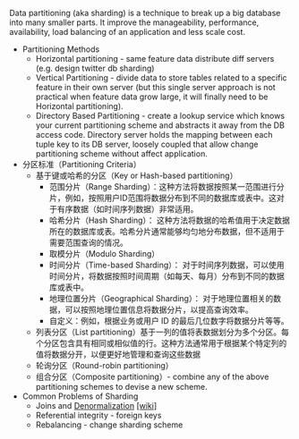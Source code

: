 Data partitioning (aka sharding) is a technique to break up a big database into many smaller parts. It improve the manageability, performance, availability, load balancing of an application and less scale cost.  
* Partitioning Methods
  * Horizontal partitioning - same feature data distribute diff servers (e.g. design twitter db sharding)
  * Vertical Partitioning - divide data to store tables related to a specific feature in their own server (but this single server approach is not practical when feature data grow large, it will finally need to be Horizontal partitioning).
  * Directory Based Partitioning - create a lookup service which knows your current partitioning scheme and abstracts it away from the DB access code. Directory server holds the mapping between each tuple key to its DB server, loosely coupled that allow change partitioning scheme without affect application.
* 分区标准（Partitioning Criteria）
  * 基于键或哈希的分区（Key or Hash-based partitioning）
    * 范围分片（Range Sharding）：这种方法将数据按照某一范围进行分片，例如，按照用户ID范围将数据分布到不同的数据库或表中。这对于有序数据（如时间序列数据）非常适用。
    * 哈希分片（Hash Sharding）： 这种方法将数据的哈希值用于决定数据所在的数据库或表。哈希分片通常能够均匀地分布数据，但不适用于需要范围查询的情况。
    * 取模分片（Modulo Sharding）
    * 时间分片（Time-based Sharding）： 对于时间序列数据，可以使用时间分片，将数据按照时间周期（如每天、每月）分布到不同的数据库或表中。
    * 地理位置分片（Geographical Sharding）： 对于地理位置相关的数据，可以按照地理位置信息将数据分片，以提高查询效率。
    * 自定义：例如，根据业务或用户 ID 的最后几位数字将数据分片等等。
  * 列表分区（List partitioning）基于一列的值将表数据划分为多个分区。每个分区包含具有相同或相似值的行。这种方法通常用于根据某个特定列的值将数据分开，以便更好地管理和查询这些数据
  * 轮询分区（Round-robin partitioning）
  * 组合分区（Composite partitioning）- combine any of the above partitioning schemes to devise a new scheme.
* Common Problems of Sharding
  * Joins and [Denormalization](https://blog.csdn.net/zbuger/article/details/51026791) [[wiki]](https://en.wikipedia.org/wiki/Denormalization)
  * Referential integrity - foreign keys
  * Rebalancing - change sharding scheme

